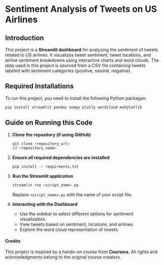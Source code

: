 # Sentiment Analysis of Tweets on US Airlines

## Introduction

This project is a **Streamlit dashboard** for analyzing the sentiment of tweets related to US airlines. It visualizes tweet sentiment, tweet locations, and airline sentiment breakdowns using interactive charts and word clouds. The data used in this project is sourced from a CSV file containing tweets labeled with sentiment categories (positive, neutral, negative).

## Required Installations

To run this project, you need to install the following Python packages:

```sh
pip install streamlit pandas numpy plotly wordcloud matplotlib
```

## Guide on Running this Code

1. **Clone the repository (if using GitHub)**

   ```sh
   git clone <repository_url>
   cd <repository_name>
   ```

2. **Ensure all required dependencies are installed**

   ```sh
   pip install -r requirments.txt
   ```

3. **Run the Streamlit application**

   ```sh
   streamlit run <script_name>.py
   ```

   Replace `<script_name>.py` with the name of your script file.

4. **Interacting with the Dashboard**

   - Use the sidebar to select different options for sentiment visualization.
   - View tweets based on sentiment, locations, and airlines.
   - Explore the word cloud representation of tweets.

#### Credits
This project is inspired by a hands-on course from **Coursera**. All rights and acknowledgments belong to the original course creators.
